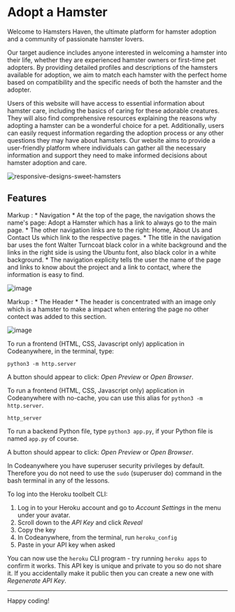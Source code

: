# Adopt a Hamster

Welcome to Hamsters Haven, the ultimate platform for hamster adoption and a community of passionate hamster lovers.

Our target audience includes anyone interested in welcoming a hamster into their life, whether they are experienced hamster owners or first-time pet adopters. By providing detailed profiles and descriptions of the hamsters available for adoption, we aim to match each hamster with the perfect home based on compatibility and the specific needs of both the hamster and the adopter.

Users of this website will have access to essential information about hamster care, including the basics of caring for these adorable creatures. They will also find comprehensive resources explaining the reasons why adopting a hamster can be a wonderful choice for a pet. Additionally, users can easily request information regarding the adoption process or any other questions they may have about hamsters. Our website aims to provide a user-friendly platform where individuals can gather all the necessary information and support they need to make informed decisions about hamster adoption and care.

![responsive-designs-sweet-hamsters](https://github.com/ketheleenbazan/sweet-hamsters/assets/75014452/d1f387fa-8488-40bf-afbd-b3db3b4761ca)

## Features

Markup : * Navigation
              * At the top of the page, the navigation shows the name's page: Adopt a Hamster which has a link to always go to the main page.
              * The other navigation links are to the right: Home, About Us and Contact Us which link to the respective pages.
              * The title in the navigation bar uses the font Walter Turncoat black color in a white background and the links in the right side is using the Ubuntu font, also black color in a white background.
              * The navigation explicity tells the user the name of the page and links to know about the project and a link to contact, where the information is easy to find.
              
![image](https://github.com/ketheleenbazan/sweet-hamsters/assets/75014452/d8aea65f-ac0e-4e03-b1eb-422de7ad3044)

Markup : * The Header
              * The header is concentrated with an image only which is a hamster to make a impact when entering the page no other contect was added to this section.
              
![image](https://github.com/ketheleenbazan/sweet-hamsters/assets/75014452/ade6589d-1ab8-4d61-beec-dfe33b9693c3)


              
              
To run a frontend (HTML, CSS, Javascript only) application in Codeanywhere, in the terminal, type:

`python3 -m http.server`

A button should appear to click: _Open Preview_ or _Open Browser_.

To run a frontend (HTML, CSS, Javascript only) application in Codeanywhere with no-cache, you can use this alias for `python3 -m http.server`.

`http_server`

To run a backend Python file, type `python3 app.py`, if your Python file is named `app.py` of course.

A button should appear to click: _Open Preview_ or _Open Browser_.

In Codeanywhere you have superuser security privileges by default. Therefore you do not need to use the `sudo` (superuser do) command in the bash terminal in any of the lessons.

To log into the Heroku toolbelt CLI:

1. Log in to your Heroku account and go to _Account Settings_ in the menu under your avatar.
2. Scroll down to the _API Key_ and click _Reveal_
3. Copy the key
4. In Codeanywhere, from the terminal, run `heroku_config`
5. Paste in your API key when asked

You can now use the `heroku` CLI program - try running `heroku apps` to confirm it works. This API key is unique and private to you so do not share it. If you accidentally make it public then you can create a new one with _Regenerate API Key_.

---

Happy coding!
